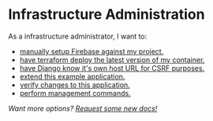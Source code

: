 # Infrastructure Administration

As a infrastructure administrator, I want to: 

 * [manually setup Firebase against my project.](firebase-manual-setup.md)
 * [have terraform deploy the latest version of my container.](terraform-latest.md)
 * [have Django know it's own host URL for CSRF purposes.](django-self-csrf.md)
 * [extend this example application.](extending-example.md)
 * [verify changes to this application.](testing-changes.md)
 * [perform management commands.](management-commands.md)


*Want more options? [Request some new docs!](https://github.com/GoogleCloudPlatform/avocano/issues/new/choose)*